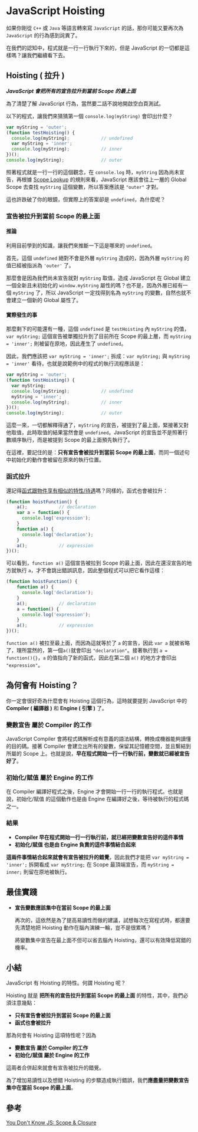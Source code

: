 # JavaScript Hoisting

如果你剛從 `C++` 或 `Java` 等語言轉來寫 `JavaScript` 的話，那你可能又要再次為 `JavaScript` 的行為感到詫異了。

在我們的認知中，程式就是一行一行執行下來的，但是 JavaScript 的一切都是這樣嗎？讓我們繼續看下去。



## Hoisting ( 拉升 )

***JavaScript 會把所有的宣告拉升到當前 Scope 的最上面***

為了清楚了解 JavaScript 行為，當然要二話不說地開啟空白頁測試。

以下的程式，讓我們來猜猜第一個 `console.log(myString)` 會印出什麼？

```javascript
var myString = 'outer';
(function testHoisting() {
  console.log(myString);			// undefined
  var myString = 'inner';
  console.log(myString);			// inner
})();
console.log(myString);				// outer
```

照著程式就是一行一行的這個觀念，在 `console.log` 時，`myString` 因為尚未宣告，再根據 [Scope Lookup](https://ithelp.ithome.com.tw/articles/10194869) 的規則來看，JavaScript 應該會往上一層的 Global Scope 去查找 `myString` 這個變數，所以答案應該是 `"outer"` 才對。

這也許跌破了你的眼鏡，但實際上的答案卻是 `undefined`，為什麼呢？

### 宣告被拉升到當前 Scope 的最上面

#### 推論

利用目前學到的知識，讓我們來推斷一下這是哪來的 `undefined`。

首先，這個 `undefined` 絕對不會是外層 `myString` 造成的，因為外層 `myString` 的值已經被指派為 `'outer'` 了。

那麼會是因為我們尚未宣告就對 `myString` 取值，造成 JavaScript 在 Global 建立一個全新且未初始化的 `window.myString` 屬性的嗎？也不是，因為外層已經有一個 `myString` 了，所以 JavaScript 一定找得到名為 `myString` 的變數，自然也就不會建立一個新的 Global 屬性了。

#### 實際發生的事

那麼剩下的可能還有一種，這個 `undefined` 是 `testHoisting` 內 `myString` 的值，`var myString;` 這個宣告被單獨拉升到了目前所在 Scope 的最上層，而 `myString = 'inner';` 則被留在原地，因此產生了 `undefined`。

因此，我們應該把 `var myString = 'inner';` 拆成：`var myString;` 與 `myString = 'inner'` 看待，也就是說範例中的程式的執行流程應該是：

```javascript
var myString = 'outer';
(function testHoisting() {
  var myString;
  console.log(myString);			// undefined
  myString = 'inner';
  console.log(myString);			// inner
})();
console.log(myString);				// outer
```

這麼一來，一切都解釋得通了，`myString` 的宣告，被提到了最上面，緊接著又對他取值，此時取值的結果當然會是 `undefined`。JavaScript 的宣告並不是照著行數順序執行，而是被提到 Scope 的最上面預先執行了。

在這裡，要記住的是：**只有宣告會被拉升到當前 Scope 的最上面**，而同一個述句中初始化的動作會被留在原來的執行位置。

### 函式拉升

還記得[函式跟物件享有相似的特性/待遇](https://ithelp.ithome.com.tw/articles/10194538)嗎？同樣的，函式也會被拉升：

```javascript
(function hoistFunction() {
	a();			// declaration
	var a = function() {
      console.log('expression');
    }
	function a() {
      console.log('declaration');
    }
    a();			// expression
})();
```

可以看到，`function a()` 這個宣告被拉到 Scope 的最上面，因此在還沒宣告的地方就執行 `a`，才不會跳出錯誤訊息，因此整個程式可以把它看作這樣：

```javascript
(function hoistFunction() {
	function a() {
      console.log('declaration');
    }
	a();			// declaration
	a = function() {
      console.log('expression');
    }
    a();			// expression
})();
```

`function a()` 被拉至最上面，而因為這就等於了 `a` 的宣告，因此 `var a` 就被省略了，理所當然的，第一個`a()`就會印出 `"declaration"`。接著執行到 `a = function(){}`，`a` 的值指向了新的函式，因此在第二個 `a()` 的地方才會印出 `"expression"`。



## 為何會有 Hoisting？

你一定會很好奇為什麼會有 Hoisting 這個行為，這時就要提到 JavaScript 中的 **Compiler ( 編譯器 )** 和 **Engine ( 引擎 )** 了。

### 變數宣告 屬於 Compiler 的工作

JavaScript Compiler 會將程式碼解析成有意義的語法結構，轉換成機器能夠讀懂的目的碼。接著 Compiler 會建立出所有的變數，保留其記憶體空間，並且繫結到所屬的 Scope 上。也就是說，**早在程式開始一行一行執行前，變數就已經被宣告好了**。

### 初始化/賦值 屬於 Engine 的工作

在 Compiler 編譯好程式之後，Engine 才會開始一行一行的執行程式。也就是說，初始化/賦值 的這個動作也是由 Engine 在編譯好之後，等待被執行的程式碼之一。

### 結果

* **Compiler 早在程式開始一行一行執行前，就已經把變數宣告好的這件事情**
* **初始化/賦值 也是由 Engine 負責的這件事情結合起來** 

**這兩件事情結合起來就會有宣告被拉升的錯覺**，因此我們才能把 `var myString = 'inner';` 拆開看成 `var myString;` 在 Scope 最頂端宣告，而 `myString = inner;` 則留在原地被執行。 



## 最佳實踐

* **宣告變數應該集中在當前 Scope 的最上面**

  再次的，這依然是為了提高易讀性而做的建議，試想每次在寫程式時，都還要先清楚地把 Hoisting 動作在腦內演練一輪，豈不是很累嗎？

  將變數集中宣告在最上面不但可以省去腦內 Hoisting，還可以有效降低寫錯的機率。



## 小結

JavaScript 有 Hoisting 的特性。何謂 Hoisting 呢？

Hoisting 就是 **把所有的宣告拉升到當前 Scope 的最上面** 的特性，其中，我們必須注意幾點：

* **只有宣告會被拉升到當前 Scope 的最上面**
* **函式也會被拉升**

那為何會有 Hoisting 這項特性呢？因為

* **變數宣告 屬於 Compiler 的工作**
* **初始化/賦值 屬於 Engine 的工作**

這兩者合併起來就會有宣告被拉升的錯覺。

為了增加易讀性以及想錯 Hoisting 的步驟造成執行錯誤，我們**應盡量把變數宣告集中在當前 Scope 的最上面**。



## 參考

[You Don't Know JS: Scope & Closure](https://github.com/getify/You-Dont-Know-JS/tree/master/scope%20%26%20closures)